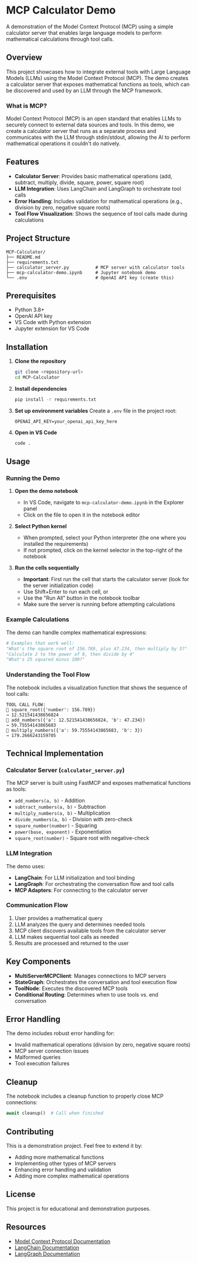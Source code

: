 # MCP Calculator Demo

A demonstration of the Model Context Protocol (MCP) using a simple calculator server that enables large language models to perform mathematical calculations through tool calls.

## Overview

This project showcases how to integrate external tools with Large Language Models (LLMs) using the Model Context Protocol (MCP). The demo creates a calculator server that exposes mathematical functions as tools, which can be discovered and used by an LLM through the MCP framework.

### What is MCP?

Model Context Protocol (MCP) is an open standard that enables LLMs to securely connect to external data sources and tools. In this demo, we create a calculator server that runs as a separate process and communicates with the LLM through stdin/stdout, allowing the AI to perform mathematical operations it couldn't do natively.

## Features

- **Calculator Server**: Provides basic mathematical operations (add, subtract, multiply, divide, square, power, square root)
- **LLM Integration**: Uses LangChain and LangGraph to orchestrate tool calls
- **Error Handling**: Includes validation for mathematical operations (e.g., division by zero, negative square roots)
- **Tool Flow Visualization**: Shows the sequence of tool calls made during calculations

## Project Structure

```
MCP-Calculator/
├── README.md
├── requirements.txt
├── calculator_server.py          # MCP server with calculator tools
├── mcp-calculator-demo.ipynb     # Jupyter notebook demo
└── .env                          # OpenAI API key (create this)
```

## Prerequisites

- Python 3.8+
- OpenAI API key
- VS Code with Python extension
- Jupyter extension for VS Code

## Installation

1. **Clone the repository**
   ```bash
   git clone <repository-url>
   cd MCP-Calculator
   ```

2. **Install dependencies**
   ```bash
   pip install -r requirements.txt
   ```

3. **Set up environment variables**
   Create a `.env` file in the project root:
   ```
   OPENAI_API_KEY=your_openai_api_key_here
   ```

4. **Open in VS Code**
   ```bash
   code .
   ```

## Usage

### Running the Demo

1. **Open the demo notebook**
   - In VS Code, navigate to `mcp-calculator-demo.ipynb` in the Explorer panel
   - Click on the file to open it in the notebook editor

2. **Select Python kernel**
   - When prompted, select your Python interpreter (the one where you installed the requirements)
   - If not prompted, click on the kernel selector in the top-right of the notebook

3. **Run the cells sequentially**
   - **Important**: First run the cell that starts the calculator server (look for the server initialization code)
   - Use Shift+Enter to run each cell, or
   - Use the "Run All" button in the notebook toolbar
   - Make sure the server is running before attempting calculations

### Example Calculations

The demo can handle complex mathematical expressions:

```python
# Examples that work well:
"What's the square root of 156.789, plus 47.234, then multiply by 3?"
"Calculate 2 to the power of 8, then divide by 4"
"What's 25 squared minus 100?"
```

### Understanding the Tool Flow

The notebook includes a visualization function that shows the sequence of tool calls:

```
TOOL CALL FLOW:
🔧 square_root({'number': 156.789})
→ 12.521541438656824
🔧 add_numbers({'a': 12.521541438656824, 'b': 47.234})
→ 59.75554143865683
🔧 multiply_numbers({'a': 59.75554143865683, 'b': 3})
→ 179.2666243159705
```

## Technical Implementation

### Calculator Server (`calculator_server.py`)

The MCP server is built using FastMCP and exposes mathematical functions as tools:

- `add_numbers(a, b)` - Addition
- `subtract_numbers(a, b)` - Subtraction
- `multiply_numbers(a, b)` - Multiplication
- `divide_numbers(a, b)` - Division with zero-check
- `square_number(number)` - Squaring
- `power(base, exponent)` - Exponentiation
- `square_root(number)` - Square root with negative-check

### LLM Integration

The demo uses:
- **LangChain**: For LLM initialization and tool binding
- **LangGraph**: For orchestrating the conversation flow and tool calls
- **MCP Adapters**: For connecting to the calculator server

### Communication Flow

1. User provides a mathematical query
2. LLM analyzes the query and determines needed tools
3. MCP client discovers available tools from the calculator server
4. LLM makes sequential tool calls as needed
5. Results are processed and returned to the user

## Key Components

- **MultiServerMCPClient**: Manages connections to MCP servers
- **StateGraph**: Orchestrates the conversation and tool execution flow
- **ToolNode**: Executes the discovered MCP tools
- **Conditional Routing**: Determines when to use tools vs. end conversation

## Error Handling

The demo includes robust error handling for:
- Invalid mathematical operations (division by zero, negative square roots)
- MCP server connection issues
- Malformed queries
- Tool execution failures

## Cleanup

The notebook includes a cleanup function to properly close MCP connections:

```python
await cleanup()  # Call when finished
```

## Contributing

This is a demonstration project. Feel free to extend it by:
- Adding more mathematical functions
- Implementing other types of MCP servers
- Enhancing error handling and validation
- Adding more complex mathematical operations

## License

This project is for educational and demonstration purposes.

## Resources

- [Model Context Protocol Documentation](https://modelcontextprotocol.io/)
- [LangChain Documentation](https://python.langchain.com/)
- [LangGraph Documentation](https://langchain-ai.github.io/langgraph/)
